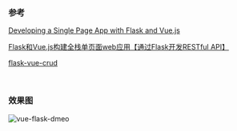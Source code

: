 ### 参考

[Developing a Single Page App with Flask and Vue.js](https://link.zhihu.com/?target=https%3A//testdriven.io/blog/developing-a-single-page-app-with-flask-and-vuejs/)

[Flask和Vue.js构建全栈单页面web应用【通过Flask开发RESTful API】](https://zhuanlan.zhihu.com/p/76588212)

[flask-vue-crud](https://github.com/testdrivenio/flask-vue-crud)

<br>



### 效果图

![vue-flask-dmeo](https://image.fight0days.cn/20210208154605.gif)